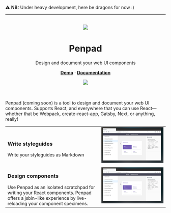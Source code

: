 :warning: **NB:** Under heavy development, here be dragons for now :)

---

<p align='center'>
<br><img src='https://user-images.githubusercontent.com/74385/47948807-e0779800-df72-11e8-81e8-68ec5c61de46.png' width='160'><br>
</p>

<h1 align='center'>
Penpad
</h1>

<p align='center'>
Design and document your web UI components
</p>

<p align='center'>
<a href='https://devhints-engine.netlify.com/styleguides'><strong>Demo</strong></a>
·
<a href='./docs'><strong>Documentation</strong></a>
</p>

<p align='center'>
<img src='https://img.shields.io/badge/build-pending-lightgrey.svg'>
</p>

<br>

Penpad (coming soon) is a tool to design and document your web UI components. Supports React, and everywhere that you can use React&mdash;whether that be Webpack, create-react-app, Gatsby, Next, or anything, really!

|                                                                                                                                                                                      |                                                                                       |
| ------------------------------------------------------------------------------------------------------------------------------------------------------------------------------------ | ------------------------------------------------------------------------------------- |
| <h3>Write styleguides</h3> Write your styleguides as Markdown                                                                                                                        | <img src='docs/screencasts/2019-04-12-specimens.gif' alt='Screencast' width='100%' /> |
| <h3>Design components</h3> Use Penpad as an isolated scratchpad for writing your React components. Penpad offers a jsbin-like experience by live-reloading your component specimens. | <img src='docs/screencasts/2019-04-12-specimens.gif' alt='Screencast' width='100%' /> |
